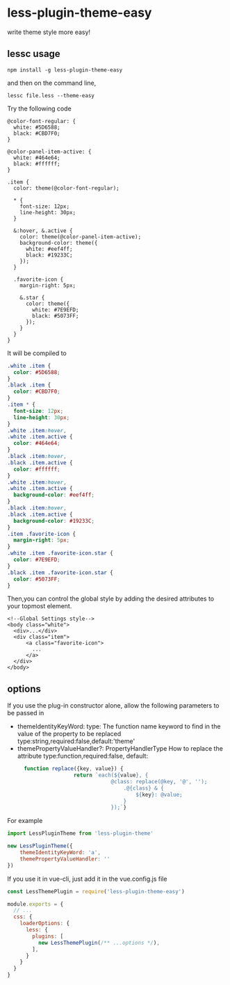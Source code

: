 less-plugin-theme-easy
=======================

write theme style more easy!

## lessc usage

```
npm install -g less-plugin-theme-easy
```

and then on the command line,

```
lessc file.less --theme-easy
```

Try the following code
```less
@color-font-regular: {
  white: #5D6588;
  black: #CBD7F0;
}

@color-panel-item-active: {
  white: #464e64;
  black: #ffffff;
}

.item {
  color: theme(@color-font-regular);

  * {
    font-size: 12px;
    line-height: 30px;
  }

  &:hover, &.active {
    color: theme(@color-panel-item-active);
    background-color: theme({
      white: #eef4ff;
      black: #19233C;
    });
  }

  .favorite-icon {
    margin-right: 5px;

    &.star {
      color: theme({
        white: #7E9EFD;
        black: #5073FF;
      });
    }
  }
}
```
It will be compiled to

```css
.white .item {
  color: #5D6588;
}
.black .item {
  color: #CBD7F0;
}
.item * {
  font-size: 12px;
  line-height: 30px;
}
.white .item:hover,
.white .item.active {
  color: #464e64;
}
.black .item:hover,
.black .item.active {
  color: #ffffff;
}
.white .item:hover,
.white .item.active {
  background-color: #eef4ff;
}
.black .item:hover,
.black .item.active {
  background-color: #19233C;
}
.item .favorite-icon {
  margin-right: 5px;
}
.white .item .favorite-icon.star {
  color: #7E9EFD;
}
.black .item .favorite-icon.star {
  color: #5073FF;
}
```
Then,you can control the global style by adding the desired attributes to your topmost element.
```vue
<!--Global Settings style-->
<body class="white">
  <div>...</div>
  <div class="item">
      <a class="favorite-icon">
        ...      
      </a>
  </div>
</body>
```
## options
If you use the plug-in constructor alone, allow the following parameters to be passed in

- themeIdentityKeyWord: type: 
  The function name keyword to find in the value of the property to be replaced
  type:string,required:false,default:'theme'
- themePropertyValueHandler?: PropertyHandlerType
  How to replace the attribute
  type:function,required:false,
  default:
  ```js
    function replace({key, value}) {
                    return `each(${value}, {
                                @class: replace(@key, '@', '');
                                    .@{class} & {
                                        ${key}: @value;
                                    }
                                });`}
  ```
For example
```js
import LessPluginTheme from 'less-plugin-theme'

new LessPluginTheme({
    themeIdentityKeyWord: 'a',
    themePropertyValueHandler: ''
})
```
If you use it in vue-cli, just add it in the vue.config.js file
```js
const LessThemePlugin = require('less-plugin-theme-easy')

module.exports = {
  // ...
  css: {
    loaderOptions: {
      less: {
        plugins: [
          new LessThemePlugin(/** ...options */),
        ],
      }
    }
  }
}
```
